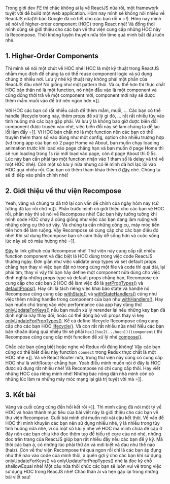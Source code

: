 Trong giới dev FE thì chắc không ai lạ về ReactJS nữa rồi, một framework tuyệt vời để build một web application. Hôm nay mình sẽ không nói nhiều về ReactJS nữa(Vì bác Google đã có hết cho các bạn rồi =.=!). Hôm nay mình sẽ nói về higher-order component (HOC) trong React nhé! Và đồng thời mình cũng sẽ giới thiệu cho các bạn về thư viện cung cấp những HOC này là Recompose. Thôi không luyên thuyên nữa tốn time quá mình bắt đầu luôn nhé.


## 1. Higher-Order Components
Thì mình sẽ nói một chút về HOC nhé! HOC là một kỹ thuật trong ReactJS nhằm mục đích để chúng ta có thể reuse component logic và sử dụng chúng ở nhiều nơi. Lưu ý nhé kỹ thuật này không phải một phần của ReactJS đâu nhé! Nó giống như một pattern thôi. Và cụ thể hơn thì thực chất HOC bản thân nó là một function, nó nhận đầu vào là một component và cũng đồng thời trả về một component mới, component mới này sẽ được thêm mắm muối vào để trở nên ngon hơn =]].<br>


Với HOC các bạn có rất nhiều cách để thêm mắm, muối, ... Các bạn có thể handle lifecycle trong này, thêm props để xử lý gì đó, ... rất rất nhiều tùy vào tình huống mà các bạn gặp phải. Và lưu ý là không bao giờ được biến đổi component được truyền vào nhé, việc biến đổi này sẽ làm chúng ta dễ lạc lối lắm đấy =]]. Vì HOC bản chất nó là một function nên các bạn có thế truyến thêm tham số vào dùng như một config, option cho nhiều trường hợp (vd trong app của bạn có 2 page Home và About, bạn muốn chạy loading animation trước khi load vào page chắng hạn và bạn muốn ở page Home thì sẽ run loading trong 1s rùi mới load vào page, còn ở page About thì 0.5s. Lúc này bạn cần phải tạo một function nhận vào 1 tham số là delay và trả về một HOC nhé). Còn một số lưu ý nữa nhưng có lẽ mình đã hơi lạc lối vào HOC quá nhiều rồi. Các bạn có thêm tham khảo thêm ở [đây](https://reactjs.org/docs/higher-order-components.html) nhé. Chúng ta sẽ đi tiếp vào phần chính nhé!
## 2. Giới thiệu về thư viện Recompose
Yeah, vâng và chúng ta đã trở lại con vấn đề chính của ngày hôm nay (cứ tưởng đã lạc rồi chứ =]]). Phần trước mình có giới thiệu cho các bạn về HOC rồi, phần này thì sẽ nói về Recompose nhé! Các bạn hãy tưởng tưởng khi mình code HOC chay á cũng giống như việc các bạn đang làm ruộng với những công cụ thô sơ vậy. Và chúng ta cần những công cụ, máy móc tiến tiến hơn để làm ruộng. Vậy Recompose sẽ cung cấp cho các bạn điều đó nhé! Khi sử dụng Recompose bạn sẽ cảm thấy dễ sống hơn và cuộc sống lúc này sẽ có màu hường nhé =]]. <br>


[Đây](https://github.com/acdlite/recompose) là link github của Recompose nhé! Thư viện này cung cấp rất nhiều function component và đặc biệt là HOC dùng trong việc code ReactJS thường ngày. Đơn giản như việc validate prop types và set default props chẳng hạn thay vì việc bạn đặt nó trong cùng một file và code thì quá dài, lại phải tìm, thay vì vậy thì bạn hãy define một component nữa dùng cho việc định nghĩa những props type và default props chẳng hạn, Recompose có cung cấp cho các bạn 2 HOC để làm việc đó là [setPropTypes()](https://github.com/acdlite/recompose/blob/master/docs/API.md#setproptypes) và [defaultProps()](https://github.com/acdlite/recompose/blob/master/docs/API.md#defaultprops). Hay chỉ là tách riêng việc khai báo state và handle nó Recompose cũng cung cấp [withState()](https://github.com/acdlite/recompose/blob/master/docs/API.md#withstate) và [withStateHandlers()](https://github.com/acdlite/recompose/blob/master/docs/API.md#withstatehandlers) cũng như việc thêm những handle trong component của bạn như [withHandlers()](https://github.com/acdlite/recompose/blob/master/docs/API.md#withhandlers). Hay bạn muốn chú trọng vào việc performance của app hay dùng thử [onlyUpdateForKeys()](https://github.com/acdlite/recompose/blob/master/docs/API.md#onlyupdateforkeys) nếu bạn muốn xử lý rerender lại nếu những key bạn đã định nghĩa này thay đổi, hoặc có thể động bộ với props thay vì key [onlyUpdateForPropTypes()](https://github.com/acdlite/recompose/blob/master/docs/API.md#onlyupdateforproptypes). Kể cả define lifecycle Recompose cũng cung cấp cho các bạn HOC [lifecycle()](https://github.com/acdlite/recompose/blob/master/docs/API.md#lifecycle). Và còn rất rất nhiều nữa nhé! Nếu các bạn băn khoăn dùng quả nhiều thì sẽ phải `hoc1(hoc2(...hocn)))(component)` thì Recompose cũng cung cấp một function để xử lý nhé [compose()](https://github.com/acdlite/recompose/blob/master/docs/API.md#compose). <br>


Chắc các bạn cũng biết hoặc nghe về Redux rồi đúng không! Vậy các bạn cũng có thể biết điều này function `connect` trong Redux thực chất là một HOC nhé =]]. Và về React Router nữa, trong thư viện này cũng có cung cấp HOC như là withRouter chẳng hạn. Yeah điều mình muốn nói ở đây là HOC được sử dụng rất nhiều nhé! Và Recompose nó chỉ cung cấp thôi. Hay viết những HOC của riêng mình nhé! Những bác nông dân nhà mình còn có những lúc làm ra những máy móc mạng lại giá trị tuyệt vời mà =]].
## 3. Kết bài
Vâng và cuối cũng cũng đến hồi kết rồi =]]. Thì mình cũng đã nói một tý về HOC và hoàn thành mục tiêu của bài viết này là giới thiệu cho các bạn về thư viện Recompose. Cuối bài mình chỉ muốn nói vài câu kết thôi. Về vấn đề HOC thì mình khuyên các bạn nên sử dụng nhiều nhé, ý là nhiều trong tùy tình huống nữa nhé, vì có một số lưu ý nhẹ về HOC mà mình chưa đề cập ở đây nên các bạn chịu khó đọc thêm tẹo để hiểu rõ core của nó nhé, những doc trên trang của ReactJS giúp bạn rất nhiều đấy nếu các bạn để ý kỹ. Mà thôi các bạn à, có những lúc phải thử ăn vả mới biết vả đau như thế nào (haiz). Còn về thư viện Recompose thì quá ngon rồi chỉ là các bạn áp đụng như thế nào vào code của mình thôi, à quên gợi ý cho các bạn khi sử dụng onlyUpdateForKeys() và onlyUpdateForPropTypes() nhé là đọc kỹ chỗ shallowEqual nhé! Một câu nữa thôi chúc các bạn sẽ luôn vui vẻ trong việc sử dụng HOC trong ReacJS nhé! Chào thân ái và hẹn gặp lại trong những bài viết sau!